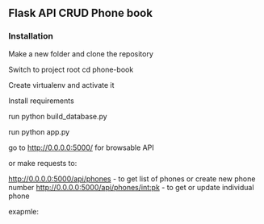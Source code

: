 ## Flask API CRUD Phone book

### Installation

Make a new folder and clone the repository

Switch to project root cd phone-book

Create virtualenv and activate it

Install requirements

run python build_database.py

run python app.py

go to http://0.0.0.0:5000/ for browsable API 

or make requests to:

http://0.0.0.0:5000/api/phones - to get list of phones or create new phone number
http://0.0.0.0:5000/api/phones/<int:pk> - to get or update individual phone

exapmle:




